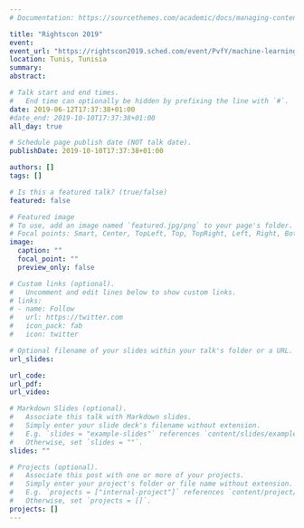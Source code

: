 ```yaml
---
# Documentation: https://sourcethemes.com/academic/docs/managing-content/

title: "Rightscon 2019"
event:
event_url: "https://rightscon2019.sched.com/event/PvfY/machine-learning-101-for-human-rights-activists-everything-you-wanted-to-know-about-machine-learning-but-were-afraid-to-ask" 
location: Tunis, Tunisia
summary:
abstract:

# Talk start and end times.
#   End time can optionally be hidden by prefixing the line with `#`.
date: 2019-06-12T17:37:38+01:00
#date_end: 2019-10-10T17:37:38+01:00
all_day: true

# Schedule page publish date (NOT talk date).
publishDate: 2019-10-10T17:37:38+01:00

authors: []
tags: []

# Is this a featured talk? (true/false)
featured: false

# Featured image
# To use, add an image named `featured.jpg/png` to your page's folder. 
# Focal points: Smart, Center, TopLeft, Top, TopRight, Left, Right, BottomLeft, Bottom, BottomRight.
image:
  caption: ""
  focal_point: ""
  preview_only: false

# Custom links (optional).
#   Uncomment and edit lines below to show custom links.
# links:
# - name: Follow
#   url: https://twitter.com
#   icon_pack: fab
#   icon: twitter

# Optional filename of your slides within your talk's folder or a URL.
url_slides:

url_code:
url_pdf:
url_video:

# Markdown Slides (optional).
#   Associate this talk with Markdown slides.
#   Simply enter your slide deck's filename without extension.
#   E.g. `slides = "example-slides"` references `content/slides/example-slides.md`.
#   Otherwise, set `slides = ""`.
slides: ""

# Projects (optional).
#   Associate this post with one or more of your projects.
#   Simply enter your project's folder or file name without extension.
#   E.g. `projects = ["internal-project"]` references `content/project/deep-learning/index.md`.
#   Otherwise, set `projects = []`.
projects: []
---
```

